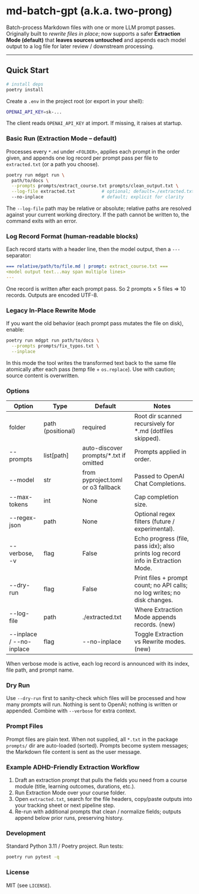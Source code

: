 # md-batch-gpt (a.k.a. two-prong)

Batch-process Markdown files with one or more LLM prompt passes. Originally built to *rewrite files in place*; now supports a safer **Extraction Mode (default)** that **leaves sources untouched** and appends each model output to a log file for later review / downstream processing.

---

## Quick Start

```bash
# install deps
poetry install
```

Create a `.env` in the project root (or export in your shell):

```bash
OPENAI_API_KEY=sk-...
```

The client reads `OPENAI_API_KEY` at import. If missing, it raises at startup.

### Basic Run (Extraction Mode – default)

Processes every `*.md` under `<FOLDER>`, applies each prompt in the order given, and appends one log record per prompt pass per file to `extracted.txt` (or a path you choose).

```bash
poetry run mdgpt run \
  path/to/docs \
  --prompts prompts/extract_course.txt prompts/clean_output.txt \
  --log-file extracted.txt          # optional; default=./extracted.txt \
  --no-inplace                      # default; explicit for clarity
```

The `--log-file` path may be relative or absolute; relative paths are resolved
against your current working directory.
If the path cannot be written to, the command exits with an error.

### Log Record Format (human-readable blocks)

Each record starts with a header line, then the model output, then a `---` separator:

```yaml
=== relative/path/to/file.md | prompt: extract_course.txt ===
<model output text...may span multiple lines>
---
```

One record is written after each prompt pass. So 2 prompts × 5 files ⇒ 10 records.
Outputs are encoded UTF-8.

### Legacy In-Place Rewrite Mode

If you want the old behavior (each prompt pass mutates the file on disk), enable:

```bash
poetry run mdgpt run path/to/docs \
  --prompts prompts/fix_typos.txt \
  --inplace
```

In this mode the tool writes the transformed text back to the same file atomically after each pass (temp file + `os.replace`). Use with caution; source content is overwritten.

### Options

| Option | Type | Default | Notes |
|-------|------|---------|-------|
| folder | path (positional) | required | Root dir scanned recursively for *.md (dotfiles skipped). |
| --prompts | list[path] | auto-discover prompts/*.txt if omitted | Prompts applied in order. |
| --model | str | from pyproject.toml or o3 fallback | Passed to OpenAI Chat Completions. |
| --max-tokens | int | None | Cap completion size. |
| --regex-json | path | None | Optional regex filters (future / experimental). |
| --verbose, -v | flag | False | Echo progress (file, pass idx); also prints log record info in Extraction Mode. |
| --dry-run | flag | False | Print files + prompt count; no API calls; no log writes; no disk changes. |
| --log-file | path | ./extracted.txt | Where Extraction Mode appends records. (new) |
| --inplace / --no-inplace | flag | --no-inplace | Toggle Extraction vs Rewrite modes. (new) |

When verbose mode is active, each log record is announced with its index, file path, and prompt name.

### Dry Run

Use `--dry-run` first to sanity-check which files will be processed and how many prompts will run. Nothing is sent to OpenAI; nothing is written or appended. Combine with `--verbose` for extra context.

### Prompt Files

Prompt files are plain text. When not supplied, all `*.txt` in the package `prompts/` dir are auto-loaded (sorted). Prompts become system messages; the Markdown file content is sent as the user message.

### Example ADHD-Friendly Extraction Workflow

1. Draft an extraction prompt that pulls the fields you need from a course module (title, learning outcomes, durations, etc.).
2. Run Extraction Mode over your course folder.
3. Open `extracted.txt`, search for the file headers, copy/paste outputs into your tracking sheet or next pipeline step.
4. Re-run with additional prompts that clean / normalize fields; outputs append below prior runs, preserving history.

### Development

Standard Python 3.11 / Poetry project. Run tests:

```bash
poetry run pytest -q
```

### License

MIT (see `LICENSE`).

